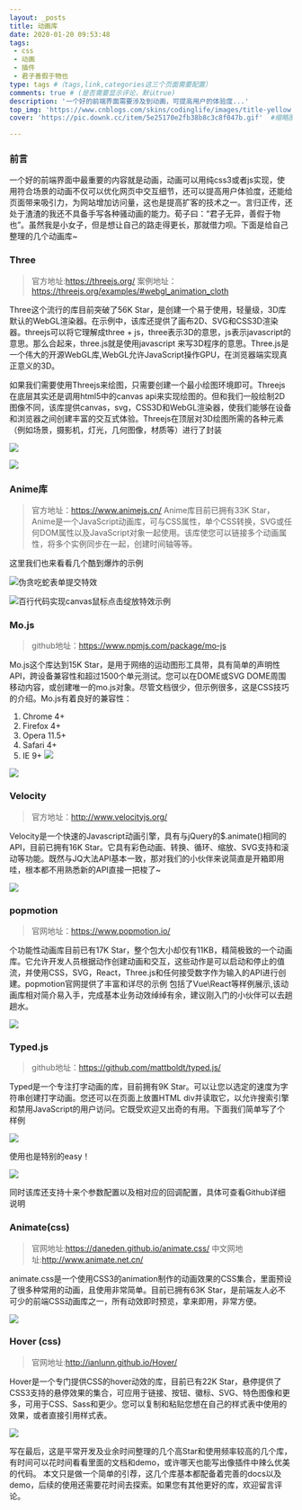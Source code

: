 ```yaml
---
layout: _posts
title: 动画库
date: 2020-01-20 09:53:48
tags: 
 - css
 - 动画
 - 插件
 - 君子善假于物也
type: tags #（tags,link,categories这三个页面需要配置）
comments: true # (是否需要显示评论，默认true)
description: '一个好的前端界面需要涉及到动画，可提高用户的体验度...'
top_img: 'https://www.cnblogs.com/skins/codinglife/images/title-yellow.png' #设置顶部图
cover: 'https://pic.downk.cc/item/5e25170e2fb38b8c3c8f047b.gif'  #缩略图

---
```

### 前言

一个好的前端界面中最重要的内容就是动画，动画可以用纯css3或者js实现，使用符合场景的动画不仅可以优化网页中交互细节，还可以提高用户体验度，还能给页面带来吸引力，为网站增加访问量，这也是提高扩客的技术之一。言归正传，还处于渣渣的我还不具备手写各种骚动画的能力。荀子曰：“君子无异，善假于物也”。虽然我是小女子，但是想让自己的路走得更长，那就借力呗。下面是给自己整理的几个动画库~

### Three

> 官方地址:https://threejs.org/
案例地址：https://threejs.org/examples/#webgl_animation_cloth

Three这个流行的库目前突破了56K Star，是创建一个易于使用，轻量级，3D库默认的WebGL渲染器。在示例中，该库还提供了画布2D、SVG和CSS3D渲染器。threejs可以将它理解成three + js，three表示3D的意思，js表示javascript的意思。那么合起来，three.js就是使用javascript 来写3D程序的意思。Three.js是一个伟大的开源WebGL库,WebGL允许JavaScript操作GPU，在浏览器端实现真正意义的3D。

如果我们需要使用Threejs来绘图，只需要创建一个最小绘图环境即可。Threejs在底层其实还是调用html5中的canvas api来实现绘图的。但和我们一般绘制2D图像不同，该库提供canvas，svg，CSS3D和WebGL渲染器，使我们能够在设备和浏览器之间创建丰富的交互式体验。Threejs在顶层对3D绘图所需的各种元素（例如场景，摄影机，灯光，几何图像，材质等）进行了封装

![](https://pic.downk.cc/item/5e2516c22fb38b8c3c8efdae.gif)

![](https://pic.downk.cc/item/5e25170e2fb38b8c3c8f047b.gif)

### Anime库
> 官方地址：https://www.animejs.cn/
Anime库目前已拥有33K Star，Anime是一个JavaScript动画库，可与CSS属性，单个CSS转换，SVG或任何DOM属性以及JavaScript对象一起使用。该库使您可以链接多个动画属性，将多个实例同步在一起，创建时间轴等等。

这里我们也来看看几个酷到爆炸的示例

![伪贪吃蛇表单提交特效](https://pic.downk.cc/item/5e25172f2fb38b8c3c8f076d.gif)

![百行代码实现canvas鼠标点击绽放特效示例](https://pic.downk.cc/item/5e2517552fb38b8c3c8f0a56.gif)

### Mo.js
> github地址：https://www.npmjs.com/package/mo-js

Mo.js这个库达到15K Star，是用于网络的运动图形工具带，具有简单的声明性API，跨设备兼容性和超过1500个单元测试。您可以在DOME或SVG DOME周围移动内容，或创建唯一的mo.js对象。尽管文档很少，但示例很多，这是CSS技巧的介绍。Mo.js有着良好的兼容性：
1. Chrome 4+
2. Firefox 4+
3. Opera 11.5+
4. Safari 4+
5. IE 9+
![](https://pic.downk.cc/item/5e2517752fb38b8c3c8f0c84.gif)

![](https://pic.downk.cc/item/5e2517982fb38b8c3c8f10de.gif)

### Velocity
> 官方地址：http://www.velocityjs.org/

Velocity是一个快速的Javascript动画引擎，具有与jQuery的$.animate()相同的API，目前已拥有16K Star。它具有彩色动画、转换、循环、缩放、SVG支持和滚动等功能。既然与JQ大法API基本一致，那对我们的小伙伴来说简直是开箱即用哇，根本都不用熟悉新的API直接一把梭了~

![](https://pic.downk.cc/item/5e2517982fb38b8c3c8f10de.gif)


### popmotion
> 官网地址：https://www.popmotion.io/

个功能性动画库目前已有17K Star，整个包大小却仅有11KB，精简极致的一个动画库。它允许开发人员根据动作创建动画和交互，这些动作是可以启动和停止的值流，并使用CSS，SVG，React，Three.js和任何接受数字作为输入的API进行创建。popmotion官网提供了丰富和详尽的示例 包括了Vue\React等样例展示,该动画库相对简介易入手，完成基本业务动效绰绰有余，建议刚入门的小伙伴可以去趟趟水。

![](https://pic.downk.cc/item/5e2517c82fb38b8c3c8f173b.gif)


### Typed.js
> github地址：https://github.com/mattboldt/typed.js/

Typed是一个专注打字动画的库，目前拥有9K Star。可以让您以选定的速度为字符串创建打字动画。您还可以在页面上放置HTML div并读取它，以允许搜索引擎和禁用JavaScript的用户访问。它既受欢迎又出奇的有用。下面我们简单写了个样例

![](https://pic.downk.cc/item/5e2517e12fb38b8c3c8f19fe.gif)


使用也是特别的easy！

![](https://pic.downk.cc/item/5e251b362fb38b8c3c8f62d4.jpg)

同时该库还支持十来个参数配置以及相对应的回调配置，具体可查看Github详细说明


### Animate(css)
> 官网地址:https://daneden.github.io/animate.css/ 
中文网地址:http://www.animate.net.cn/


animate.css是一个使用CSS3的animation制作的动画效果的CSS集合，里面预设了很多种常用的动画，且使用非常简单。目前已拥有63K Star，是前端友人必不可少的前端CSS动画库之一，所有动效即时预览，拿来即用，非常方便。

![](https://pic.downk.cc/item/5e251adc2fb38b8c3c8f5b08.jpg)


### Hover (css)
> 官网地址:http://ianlunn.github.io/Hover/

Hover是一个专门提供CSS的hover动效的库，目前已有22K Star，悬停提供了CSS3支持的悬停效果的集合，可应用于链接、按钮、徽标、SVG、特色图像和更多，可用于CSS、Sass和更少。您可以复制和粘贴您想在自己的样式表中使用的效果，或者直接引用样式表。

![](https://pic.downk.cc/item/5e25180d2fb38b8c3c8f1d68.gif)

写在最后，这是平常开发及业余时间整理的几个高Star和使用频率较高的几个库，有时间可以花时间看看里面的文档和demo，或许哪天也能写出像插件中辣么优美的代码。 本文只是做一个简单的引荐，这几个库基本都配备着完善的docs以及demo，后续的使用还需要花时间去探索。如果您有其他更好的库，欢迎留言评论。

